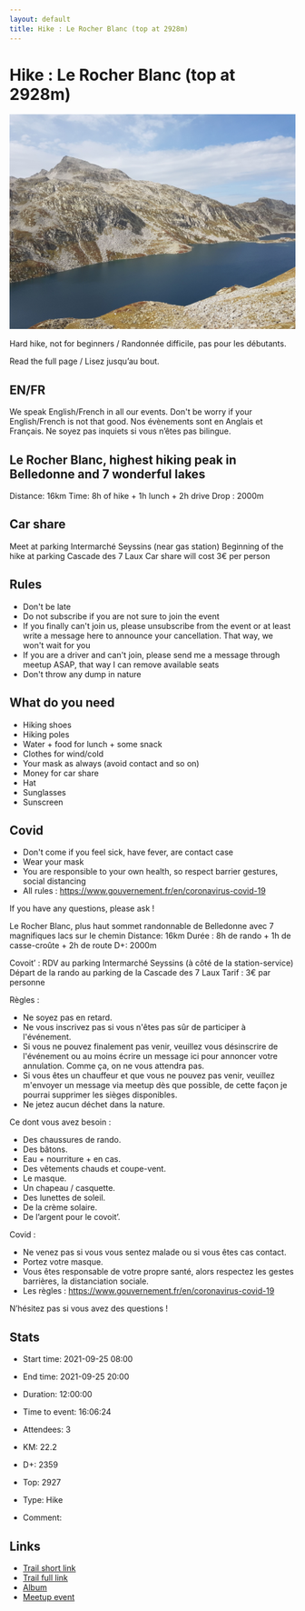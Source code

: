 ```yaml
---
layout: default
title: Hike : Le Rocher Blanc (top at 2928m)
---
```


# Hike : Le Rocher Blanc (top at 2928m)

![2021-09-25](/Stats/img/orig/2021-09-25.jpg)

Hard hike, not for beginners / Randonnée difficile, pas pour les débutants.

Read the full page / Lisez jusqu’au bout.

## EN/FR
We speak English/French in all our events. Don't be worry if your English/French is not that good. Nos évènements sont en Anglais et Français. Ne soyez pas inquiets si vous n’êtes pas bilingue.

## Le Rocher Blanc, highest hiking peak in Belledonne and 7 wonderful lakes
Distance: 16km
Time: 8h of hike + 1h lunch + 2h drive
Drop : 2000m

## Car share
Meet at parking Intermarché Seyssins (near gas station)
Beginning of the hike at parking Cascade des 7 Laux
Car share will cost 3€ per person

## Rules
- Don't be late
- Do not subscribe if you are not sure to join the event
- If you finally can't join us, please unsubscribe from the event or at least write a message here to announce your cancellation. That way, we won't wait for you
- If you are a driver and can't join, please send me a message through meetup ASAP, that way I can remove available seats
- Don't throw any dump in nature

## What do you need
- Hiking shoes
- Hiking poles
- Water + food for lunch + some snack
- Clothes for wind/cold
- Your mask as always (avoid contact and so on)
- Money for car share
- Hat
- Sunglasses
- Sunscreen

## Covid
- Don't come if you feel sick, have fever, are contact case
- Wear your mask
- You are responsible to your own health, so respect barrier gestures, social distancing
- All rules : https://www.gouvernement.fr/en/coronavirus-covid-19

If you have any questions, please ask !

Le Rocher Blanc, plus haut sommet randonnable de Belledonne avec 7 magnifiques lacs sur le chemin
Distance: 16km
Durée : 8h de rando + 1h de casse-croûte + 2h de route
D+: 2000m

Covoit’ :
RDV au parking Intermarché Seyssins (à côté de la station-service)
Départ de la rando au parking de la Cascade des 7 Laux
Tarif : 3€ par personne

Règles :
- Ne soyez pas en retard.
- Ne vous inscrivez pas si vous n'êtes pas sûr de participer à l'événement.
- Si vous ne pouvez finalement pas venir, veuillez vous désinscrire de l'événement ou au moins écrire un message ici pour annoncer votre annulation. Comme ça, on ne vous attendra pas.
- Si vous êtes un chauffeur et que vous ne pouvez pas venir, veuillez m'envoyer un message via meetup dès que possible, de cette façon je pourrai supprimer les sièges disponibles.
- Ne jetez aucun déchet dans la nature.

Ce dont vous avez besoin :
- Des chaussures de rando.
- Des bâtons.
- Eau + nourriture + en cas.
- Des vêtements chauds et coupe-vent.
- Le masque.
- Un chapeau / casquette.
- Des lunettes de soleil.
- De la crème solaire.
- De l’argent pour le covoit’.

Covid :
- Ne venez pas si vous vous sentez malade ou si vous êtes cas contact.
- Portez votre masque.
- Vous êtes responsable de votre propre santé, alors respectez les gestes barrières, la distanciation sociale.
- Les règles : https://www.gouvernement.fr/en/coronavirus-covid-19

N’hésitez pas si vous avez des questions !

## Stats

- Start time: 2021-09-25 08:00
- End time: 2021-09-25 20:00
- Duration: 12:00:00
- Time to event: 16:06:24
- Attendees: 3

- KM: 22.2
- D+: 2359
- Top: 2927
- Type: Hike
- Comment: 

## Links

- [Trail short link](https://s.42l.fr/bi8ySs9T)
- [Trail full link]()
- [Album](https://binnette.github.io/GacImg2021/2021-09-25-Hike-Le-Rocher-Blanc-top-at-2928m.html)
- [Meetup event](https://www.meetup.com/grenoble-adventure-club-english-french/events/280986658/)
